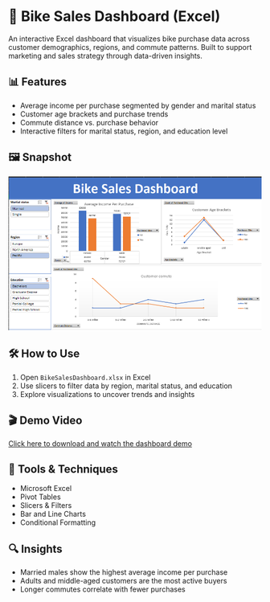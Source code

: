 # 🚴 Bike Sales Dashboard (Excel)

An interactive Excel dashboard that visualizes bike purchase data across customer demographics, regions, and commute patterns. Built to support marketing and sales strategy through data-driven insights.

## 📊 Features
- Average income per purchase segmented by gender and marital status
- Customer age brackets and purchase trends
- Commute distance vs. purchase behavior
- Interactive filters for marital status, region, and education level

## 🖼️ Snapshot
![Dashboard Preview](dashboard.png)

## 🛠️ How to Use
1. Open `BikeSalesDashboard.xlsx` in Excel
2. Use slicers to filter data by region, marital status, and education
3. Explore visualizations to uncover trends and insights

## 🎬 Demo Video
[Click here to download and watch the dashboard demo](bike_sales_analysis/dashboardshot.mp4)

## 🧰 Tools & Techniques
- Microsoft Excel
- Pivot Tables
- Slicers & Filters
- Bar and Line Charts
- Conditional Formatting

## 🔍 Insights
- Married males show the highest average income per purchase
- Adults and middle-aged customers are the most active buyers
- Longer commutes correlate with fewer purchases
